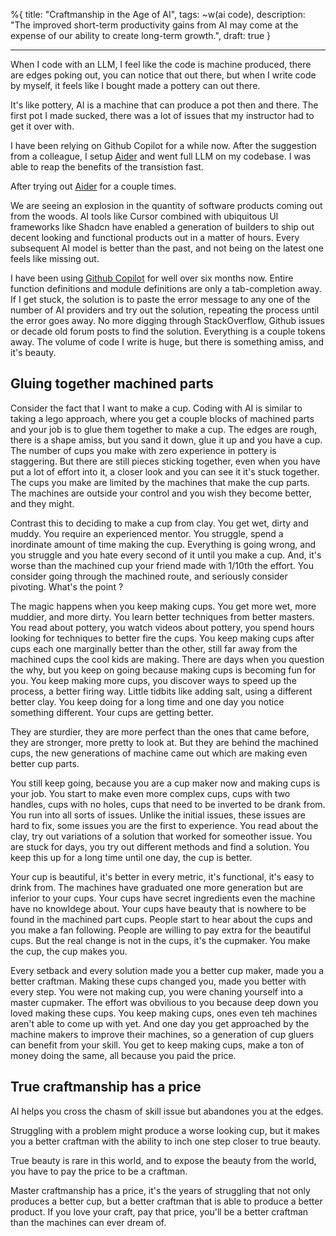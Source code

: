 %{
  title: "Craftmanship in the Age of AI",
  tags: ~w(ai code),
  description: "The improved short-term productivity gains from AI may come at the expense of our ability to create long-term growth.",
  draft: true
}

---

When I code with an LLM, I feel like the code is machine produced, there are edges poking out, you can notice that out there, but when I write code by myself, it feels like I bought made a pottery can out there.

It's like pottery, AI is a machine that can produce a pot then and there. The first pot I made sucked, there was a lot of issues that my instructor had to get it over with.

I have been relying on Github Copilot for a while now. After the suggestion from a colleague, I setup [Aider](https://github.com/Aider-AI/aider) and went full LLM on my codebase. I was able to reap the benefits of the transistion fast.

After trying out [Aider](https://github.com/Aider-AI/aider) for a couple times. 

We are seeing an explosion in the quantity of software products coming out from the woods. AI tools like Cursor combined with ubiquitous UI frameworks like Shadcn have enabled a generation of builders to ship out decent looking and functional products out in a matter of hours. Every subsequent AI model is better than the past, and not being on the latest one feels like missing out.

I have been using [Github Copilot](https://github.com/features/copilot) for well over six months now. Entire function definitions and module definitions are only a tab-completion away. If I get stuck, the solution is to paste the error message to any one of the number of AI providers and try out the solution, repeating the process until the error goes away. No more digging through StackOverflow, Github issues or decade old forum posts to find the solution. Everything is a couple tokens away. The volume of code I write is huge, but there is something amiss, and it's beauty.

## Gluing together machined parts
Consider the fact that I want to make a cup. Coding with AI is similar to taking a lego approach, where you get a couple blocks of machined parts and your job is to glue them together to make a cup. The edges are rough, there is a shape amiss, but you sand it down, glue it up and you have a cup. The number of cups you make with zero experience in pottery is staggering. But there are still pieces sticking together, even when you have put a lot of effort into it, a closer look and you can see it it's stuck together. The cups you make are limited by the machines that make the cup parts. The machines are outside your control and you wish they become better, and they might.

Contrast this to deciding to make a cup from clay. You get wet, dirty and muddy. You require an experienced mentor. You struggle, spend a inordinate amount of time making the cup. Everything is going wrong, and you struggle and you hate every second of it until you make a cup. And, it's worse than the machined cup your friend made with 1/10th the effort. You consider going through the machined route, and seriously consider pivoting. What's the point ?

The magic happens when you keep making cups. You get more wet, more muddier, and more dirty. You learn better techniques from better masters. You read about pottery, you watch videos about pottery, you spend hours looking for techniques to better fire the cups. You keep making cups after cups each one marginally better than the other, still far away from the machined cups the cool kids are making. There are days when you question the why, but you keep on going because making cups is becoming fun for you. You keep making more cups, you discover ways to speed up the process, a better firing way. Little tidbits like adding salt, using a different better clay. You keep doing for a long time and one day you notice something different. Your cups are getting better.

They are sturdier, they are more perfect than the ones that came before, they are stronger, more pretty to look at. But they are behind the machined cups, the new generations of machine came out which are making even better cup parts.

You still keep going, because you are a cup maker now and making cups is your job. You start to make even more complex cups, cups with two handles, cups with no holes, cups that need to be inverted to be drank from. You run into all sorts of issues. Unlike the initial issues, these issues are hard to fix, some issues you are the first to experience. You read about the clay, try out variations of a solution that worked for someother issue. You are stuck for days, you try out different methods and find a solution. You keep this up for a long time until one day, the cup is better.

Your cup is beautiful, it's better in every metric, it's functional, it's easy to drink from. The machines have graduated one more generation but are inferior to your cups. Your cups have secret ingredients even the machine have no knowldege about. Your cups have beauty that is nowhere to be found in the machined part cups. People start to hear about the cups and you make a fan following. People are willing to pay extra for the beautiful cups. But the real change is not in the cups, it's the cupmaker. You make the cup, the cup makes you.

Every setback and every solution made you a better cup maker, made you a better craftman. Making these cups changed you, made you better with every step. You were not making cup, you were chaning yourself into a master cupmaker. The effort was obvilious to you because deep down you loved making these cups. You keep making cups, ones even teh machines aren't able to come up with yet. And one day you get approached by the machine makers to improve their machines, so a generation of cup gluers can benefit from your skill. You get to keep making cups, make a ton of money doing the same, all because you paid the price.


## True craftmanship has a price
AI helps you cross the chasm of skill issue but abandones you at the edges.

Struggling with a problem might produce a worse looking cup, but it makes you a better craftman with the ability to inch one step closer to true beauty.

True beauty is rare in this world, and to expose the beauty from the world, you have to pay the price to be a craftman.

Master craftmanship has a price, it's the years of struggling that not only produces a better cup, but a better craftman that is able to produce a better product. If you love your craft, pay that price, you'll be a better craftman than the machines can ever dream of.
